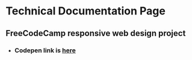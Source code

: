 # Technical Documentation Page

## FreeCodeCamp responsive web design project

- ### Codepen link is [here](https://codepen.io/femincan/full/LYOBOwr)
